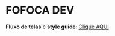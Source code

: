 # FOFOCA DEV

<b>Fluxo de telas</b> e <b>style guide</b>:
<a href="https://www.figma.com/file/sjAcoe7pfl3lJ6Hw2qGSNv/Untitled?type=design&node-id=0%3A1&mode=design&t=jdxDP5UWnYuOQZgd-1">Clique AQUI</a>
